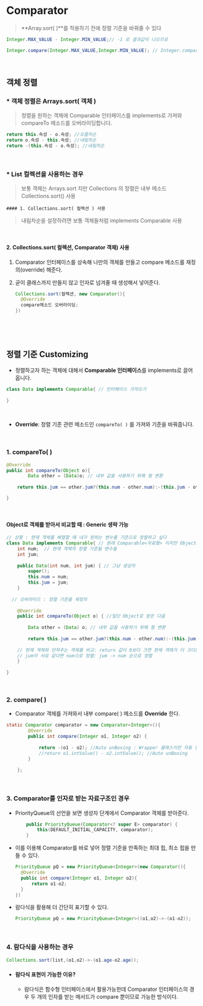 # Comparator

> **Array.sort( )**를 적용하기 전에 정렬 기준을 바꿔줄 수 있다

```java
Integer.MAX_VALUE - Integer.MIN_VALUE;// -1 로 결과값이 나오므로

Integer.compare(Integer.MAX_VALUE,Integer.MIN_VALUE); // Integer.compare() 메서드 활용
```



​             

## 객체 정렬

### * 객체 정렬은 Arrays.sort( 객체 )

> 정렬을 원하는 객체에 Comparable 인터페이스를 implements로 가져와 compareTo 메소드를 오버라이딩합니다.

```java
return this.속성 - o.속성; //오름차순
return o.속성 - this.속성; //내림차순
return -(this.속성 - o.속성); //내림차순
```

​         

### * List 컬렉션을 사용하는 경우

> 보통 객체는 Arrays.sort 지만 Collections 의 정렬은 내부 메소드 Collections.sort() 사용

	#### 1. Collections.sort( 컬렉션 ) 사용

> 내림차순을 설정하려면 보통 객체들처럼 implements Comparable 사용

​               

#### 2. Collections.sort( 컬렉션, Comparator 객체) 사용

1.  Comparator 인터페이스를 상속해 나만의 객체를 만들고  compare 메소드를 재정의(override) 해준다.

2. 굳이 클래스까지 만들지 않고 인자로 넘겨줄 때 생성해서 넣어준다.

   ```java
   Collections.sort(컬렉션, new Comparator(){
     @Override
     compare메소드 오버라이딩;
   })
   ```

   ​    

​                

## 정렬 기준 Customizing

* 정렬하고자 하는 객체에 대해서 **Comparable 인터페이스**를 implements로 끌어옵니다.

```java
class Data implements Comparable{ // 인터페이스 가져오기
	
}
```

​                

* **Override**: 정렬 기준 관련 메소드인 `compareTo( )` 를 가져와 기준을 바꿔줍니다.

​             

### 1. compareTo( )

```java
@Override
public int compareTo(Object o){ 
		Data other = (Data)o; // 내부 값을 사용하기 위해 형 변환
  
  	return this.jum == other.jum?(this.num - other.num):-(this.jum - other.jum);

}
```

​           

#### Object로 객체를 받아서 비교할 때 :  Generic 생략 가능

```java
// 상황 : 현재 객체를 배열할 때 내가 원하는 변수를 기준으로 정렬하고 싶다
class Data implements Comparable{ // 원래 Comparable<자료형> 이지만 Object로 받을 때는 생략 가능
	int num;  // 현재 객체의 정렬 기준될 변수들
	int jum;
  
	public Data(int num, int jum) { // 그냥 생성자
		super();
		this.num = num;
		this.jum = jum;
	}
  
  // 오버라이드 : 정렬 기준을 재정의
  
	@Override
	public int compareTo(Object o) { //일단 Object로 받은 다음
    
		Data other = (Data) o; // 내부 값을 사용하기 위해 형 변환
		
		return this.jum == other.jum?(this.num - other.num):-(this.jum - other.jum);
    
    // 현재 객체와 던져주는 객체를 비교: return 값이 0보다 크면 현재 객체가 더 크다는 뜻
    // jum이 서로 같다면 num으로 정렬: jum -> num 순으로 정렬
	}
	
}
```

​                

### 2. compare( )

* Comparator 객체를 가져와서 내부 compare( ) 메소드를 **Override** 한다.

```java
static Comparator comparator = new Comparator<Integer>(){
		@Override
		public int compare(Integer o1, Integer o2) {
			
			return -(o1 - o2); //Auto unBoxing : Wrapper 클래스지만 자동 언박싱
			//return o1.intValue() - o2.intValue(); //Auto unBoxing
		}
		
	};
```

​    

### 3. Comparator를 인자로 받는 자료구조인 경우

* PriorityQueue의 선언을 보면 생성자 단계에서 Comparator 객체를 받아준다.

  ```java
      public PriorityQueue(Comparator<? super E> comparator) {
          this(DEFAULT_INITIAL_CAPACITY, comparator);
      }
  ```

* 이를 이용해 Comparator를 바로 넣어 정렬 기준을 만족하는 최대 힙, 최소 힙을 만들 수 있다.

  ```java
  PriorityQueue pQ = new PriorityQueue<Integer>(new Comparator(){
  	@Override
    public int compare(Integer o1, Integer o2){
  		return o1-o2;
    }
  })
  ```

* 람다식을 활용해 더 간단히 표기할 수 있다.

  ```java
  PriorityQueue pQ = new PriorityQueue<Integer>((o1,o2)->-(o1-o2));
  ```

  

​             

### 4. 람다식을 사용하는 경우

```java
Collections.sort(list,(o1,o2)->-(o1.age-o2.age));
```

* #### 람다식 표현이 가능한 이유?

  * 람다식은 함수형 인터페이스에서 활용가능한데 Comparator 인터페이스의 경우 두 개의 인자를 받는 메서드가 compare 뿐이므로 가능한 방식이다.

